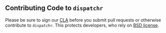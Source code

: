 Contributing Code to `dispatchr`
-------------------------------

Please be sure to sign our [CLA][] before you submit pull requests or otherwise contribute to `dispatchr`. This protects developers, who rely on [BSD license][].

[BSD license]: https://github.com/yahoo/fluxible/blob/master/LICENSE.md
[CLA]: https://yahoocla.herokuapp.com/
